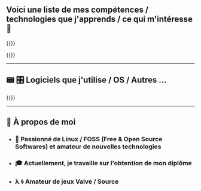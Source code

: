
## Voici une liste de mes compétences / technologies que j'apprends / ce qui m'intéresse 🚀

{{<skill>}}

{{<skill2>}}

---

## 📟 🎛️ Logiciels que j'utilise / OS / Autres ...

{{<techs>}}

---

## 📌 À propos de moi
- ### 🐧 Passionné de Linux / FOSS (Free & Open Source Softwares) et amateur de nouvelles technologies
- ### 🎓 Actuellement, je travaille sur l'obtention de mon diplôme
- ### λ 🌀 Amateur de jeux Valve / Source

